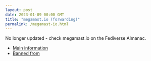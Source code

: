 ```yaml
---
layout: post
date: 2023-01-09 00:00 GMT
title: "megamast.io (forwarding)"
permalink: /megamast-io.html
---
```


No longer updated - check megamast.io on the Fediverse Almanac.

* [Main information](https://www.fediversealmanac.com/api/v1/instances/megamast.io)
* [Banned from](https://www.fediversealmanac.com/api/v1/instances/megamast.io/banned_from)

